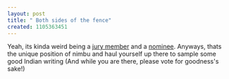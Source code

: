 ```yaml
--- 
layout: post
title: " Both sides of the fence"
created: 1105363451
---
```

Yeah, its kinda weird being a <a href="http://indibloggies.blogspot.com/2004/11/ladies-gentlemen-jury.html">jury member</a> and a <a href="http://indibloggies.blogspot.com/2005/01/and-nominees-are.html">nominee</a>. Anyways, thats the unique position of nimbu and haul yourself up there to sample some good Indian writing (And while you are there, please vote for goodness's sake!)
